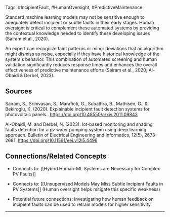 Tags: #IncipientFault, #HumanOversight, #PredictiveMaintenance

Standard machine learning models may not be sensitive enough to adequately detect incipient or subtle faults in their early stages. 
Human oversight is critical to complement these automated systems by providing the contextual knowledge needed to identify these developing issues (Sairam et al., 2020).

An expert can recognize faint patterns or minor deviations that an algorithm might dismiss as noise, especially if they have historical knowledge of the system's behavior. 
This combination of automated screening and human validation significantly reduces response times and enhances the overall effectiveness of predictive maintenance efforts (Sairam et al., 2020; Al-Obaidi & Derbel, 2023).

## Sources

Sairam, S., Srinivasan, S., Marafioti, G., Subathra, B., Mathisen, G., & Bekiroglu, K. (2020). Explainable incipient fault detection systems for photovoltaic panels.. https://doi.org/10.48550/arxiv.2011.09843

Al-Obaidi, M. and Derbel, N. (2023). Iot-based monitoring and shading faults detection for a pv water pumping system using deep learning approach. Bulletin of Electrical Engineering and Informatics, 12(5), 2673-2681. https://doi.org/10.11591/eei.v12i5.4496

## Connections/Related Concepts

- Connects to: [[Hybrid Human-ML Systems are Necessary for Complex PV Faults]]
    
- Connects to: [[Unsupervised Models May Miss Subtle Incipient Faults in PV Systems]] (Human oversight helps mitigate this specific weakness)
    
- Potential future connections: Investigating how human feedback on incipient faults can be used to retrain models for higher sensitivity.
    

---
